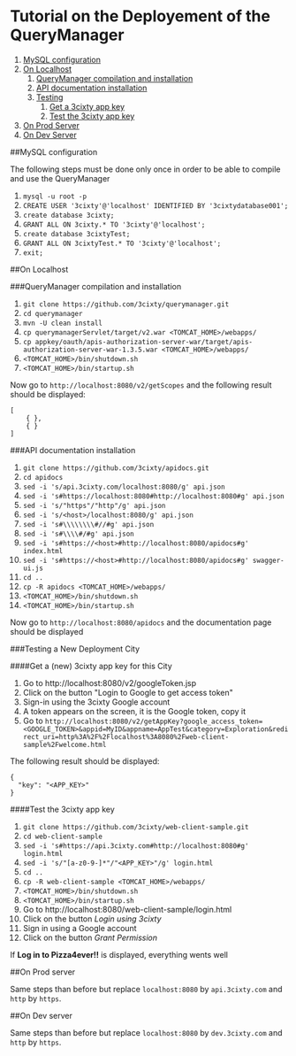 # Tutorial on the Deployement of the QueryManager

1. [MySQL configuration](#mysql)
2. [On Localhost](#localhost)
    1. [QueryManager compilation and installation](#compilation)
	2. [API documentation installation](#api-documentation)
	3. [Testing](#testing)
        1. [Get a 3cixty app key](#get-app-key)
	    2. [Test the 3cixty app key](#test-app-key) 
3. [On Prod Server](#prod-server)
4. [On Dev Server](#dev-server)

##MySQL configuration <a name="mysql"></a>

The following steps must be done only once in order to be able to compile and use the QueryManager

1. `mysql -u root -p`
2. `CREATE USER '3cixty'@'localhost' IDENTIFIED BY '3cixtydatabase001';`
3. `create database 3cixty;`
4. `GRANT ALL ON 3cixty.* TO '3cixty'@'localhost';`
5. `create database 3cixtyTest;`
6. `GRANT ALL ON 3cixtyTest.* TO '3cixty'@'localhost';`
7. `exit;`

##On Localhost <a name="localhost"></a>

###QueryManager compilation and installation <a name="compilation"></a>

1. `git clone https://github.com/3cixty/querymanager.git`
2. `cd querymanager`
3. `mvn -U clean install`
4. `cp querymanagerServlet/target/v2.war <TOMCAT_HOME>/webapps/`
5. `cp appkey/oauth/apis-authorization-server-war/target/apis-authorization-server-war-1.3.5.war <TOMCAT_HOME>/webapps/`
6. `<TOMCAT_HOME>/bin/shutdown.sh`
7. `<TOMCAT_HOME>/bin/startup.sh`

Now go to ```http://localhost:8080/v2/getScopes``` and the following result should be displayed:
```
[
	{ },
	{ }
]
```

###API documentation installation <a name="api-documentation"></a>

1. `git clone https://github.com/3cixty/apidocs.git`
2. `cd apidocs`
3. `sed -i 's/api.3cixty.com/localhost:8080/g' api.json`
4. `sed -i 's#https://localhost:8080#http://localhost:8080#g' api.json`
5. `sed -i 's/"https"/"http"/g' api.json`
6. `sed -i 's/<host>/localhost:8080/g' api.json`
7. `sed -i 's#\\\\\\\\#//#g' api.json`
8. `sed -i 's#\\\\#/#g' api.json`
9. `sed -i 's#https://<host>#http://localhost:8080/apidocs#g' index.html`
10. `sed -i 's#https://<host>#http://localhost:8080/apidocs#g' swagger-ui.js`
11. `cd ..`
12. `cp -R apidocs <TOMCAT_HOME>/webapps/`
13. `<TOMCAT_HOME>/bin/shutdown.sh`
14. `<TOMCAT_HOME>/bin/startup.sh`

Now go to ```http://localhost:8080/apidocs``` and the documentation page should be displayed

###Testing a New Deployment City <a name="testing"></a>

####Get a (new) 3cixty app key for this City <a name="get-app-key"></a>

1. Go to http://localhost:8080/v2/googleToken.jsp
2. Click on the button "Login to Google to get access token"
3. Sign-in using the 3cixty Google account
4. A token appears on the screen, it is the Google token, copy it
5. Go to ```http://localhost:8080/v2/getAppKey?google_access_token=<GOOGLE_TOKEN>&appid=MyID&appname=AppTest&category=Exploration&redirect_uri=http%3A%2F%2Flocalhost%3A8080%2Fweb-client-sample%2Fwelcome.html```

The following result should be displayed:
```
{
  "key": "<APP_KEY>"
}
```

####Test the 3cixty app key <a name="test-app-key"></a>

1. `git clone https://github.com/3cixty/web-client-sample.git`
2. `cd web-client-sample`
3. `sed -i 's#https://api.3cixty.com#http://localhost:8080#g' login.html`
4. `sed -i 's/"[a-z0-9-]*"/"<APP_KEY>"/g' login.html`
5. `cd ..`
2. `cp -R web-client-sample <TOMCAT_HOME>/webapps/`
3. `<TOMCAT_HOME>/bin/shutdown.sh`
4. `<TOMCAT_HOME>/bin/startup.sh`
5. Go to http://localhost:8080/web-client-sample/login.html
6. Click on the button *Login using 3cixty*
7. Sign in using a Google account
8. Click on the button *Grant Permission*

If **Log in to Pizza4ever!!** is displayed, everything wents well

##On Prod server <a name="prod-server"></a>

Same steps than before but replace ```localhost:8080``` by ```api.3cixty.com``` and ```http``` by ```https```.

##On Dev server <a name="dev-server"></a>

Same steps than before but replace ```localhost:8080``` by ```dev.3cixty.com``` and ```http``` by ```https```.
